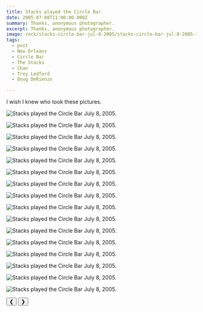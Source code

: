 ```yaml
---
title: Stacks played the Circle Bar.
date: 2005-07-08T11:00:00.000Z
summary: Thanks, anonymous photographer.
excerpt: Thanks, anonymous photographer.
image: rock/stacks-circle-bar-jul-8-2005/stacks-circle-bar-jul-8-2005-185.jpg
tags:
  - post 
  - New Orleans
  - Circle Bar
  - The Stacks
  - Chan
  - Trey Ledford
  - Doug DeRienzo

---
```


I wish I knew who took these pictures.

<div id="viewport">

![Stacks played the Circle Bar July 8, 2005.](/static/img/rock/stacks-circle-bar-jul-8-2005/stacks-circle-bar-jul-8-2005-185.jpg "MStacks played the Circle Bar July 8, 2005.")

![Stacks played the Circle Bar July 8, 2005.](/static/img/rock/stacks-circle-bar-jul-8-2005/stacks-circle-bar-jul-8-2005-188.jpg "Stacks played the Circle Bar July 8, 2005.")

![Stacks played the Circle Bar July 8, 2005.](/static/img/rock/stacks-circle-bar-jul-8-2005/stacks-circle-bar-jul-8-2005-189.jpg "Stacks played the Circle Bar July 8, 2005.")

![Stacks played the Circle Bar July 8, 2005.](/static/img/rock/stacks-circle-bar-jul-8-2005/stacks-circle-bar-jul-8-2005-190.jpg "Stacks played the Circle Bar July 8, 2005.")

![Stacks played the Circle Bar July 8, 2005.](/static/img/rock/stacks-circle-bar-jul-8-2005/stacks-circle-bar-jul-8-2005-198.jpg "MStacks played the Circle Bar July 8, 2005.")

![Stacks played the Circle Bar July 8, 2005.](/static/img/rock/stacks-circle-bar-jul-8-2005/stacks-circle-bar-jul-8-2005-200.jpg "Stacks played the Circle Bar July 8, 2005.")

![Stacks played the Circle Bar July 8, 2005.](/static/img/rock/stacks-circle-bar-jul-8-2005/stacks-circle-bar-jul-8-2005-202.jpg "Stacks played the Circle Bar July 8, 2005.")

![Stacks played the Circle Bar July 8, 2005.](/static/img/rock/stacks-circle-bar-jul-8-2005/stacks-circle-bar-jul-8-2005-204.jpg "Stacks played the Circle Bar July 8, 2005.")

![Stacks played the Circle Bar July 8, 2005.](/static/img/rock/stacks-circle-bar-jul-8-2005/stacks-circle-bar-jul-8-2005-206.jpg "MStacks played the Circle Bar July 8, 2005.")

![Stacks played the Circle Bar July 8, 2005.](/static/img/rock/stacks-circle-bar-jul-8-2005/stacks-circle-bar-jul-8-2005-209.jpg "Stacks played the Circle Bar July 8, 2005.")

![Stacks played the Circle Bar July 8, 2005.](/static/img/rock/stacks-circle-bar-jul-8-2005/stacks-circle-bar-jul-8-2005-213.jpg "Stacks played the Circle Bar July 8, 2005.")

![Stacks played the Circle Bar July 8, 2005.](/static/img/rock/stacks-circle-bar-jul-8-2005/stacks-circle-bar-jul-8-2005-214.jpg "Stacks played the Circle Bar July 8, 2005.")

![Stacks played the Circle Bar July 8, 2005.](/static/img/rock/stacks-circle-bar-jul-8-2005/stacks-circle-bar-jul-8-2005-220.jpg "MStacks played the Circle Bar July 8, 2005.")

![Stacks played the Circle Bar July 8, 2005.](/static/img/rock/stacks-circle-bar-jul-8-2005/stacks-circle-bar-jul-8-2005-221.jpg "Stacks played the Circle Bar July 8, 2005.")

![Stacks played the Circle Bar July 8, 2005.](/static/img/rock/stacks-circle-bar-jul-8-2005/stacks-circle-bar-jul-8-2005-222.jpg "Stacks played the Circle Bar July 8, 2005.")

![Stacks played the Circle Bar July 8, 2005.](/static/img/rock/stacks-circle-bar-jul-8-2005/stacks-cool-drum-head-jul-8-2005.jpg "Stacks played the Circle Bar July 8, 2005.")
</div>
<div class="flex row-reverse space-between">
  <div id="caption"></div>
  <div class="prevnext-container">
    <button id="buttonPrevious">&#10094;</button>
    <button id="buttonNext">&#10095;</button>
  </div>
</div>

